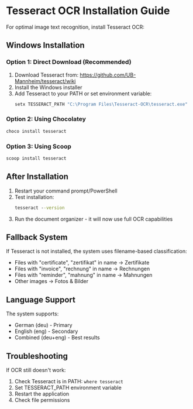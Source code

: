 # Tesseract OCR Installation Guide

For optimal image text recognition, install Tesseract OCR:

## Windows Installation

### Option 1: Direct Download (Recommended)
1. Download Tesseract from: https://github.com/UB-Mannheim/tesseract/wiki
2. Install the Windows installer
3. Add Tesseract to your PATH or set environment variable:
   ```cmd
   setx TESSERACT_PATH "C:\Program Files\Tesseract-OCR\tesseract.exe"
   ```

### Option 2: Using Chocolatey
```cmd
choco install tesseract
```

### Option 3: Using Scoop
```cmd
scoop install tesseract
```

## After Installation

1. Restart your command prompt/PowerShell
2. Test installation:
   ```cmd
   tesseract --version
   ```
3. Run the document organizer - it will now use full OCR capabilities

## Fallback System

If Tesseract is not installed, the system uses filename-based classification:
- Files with "certificate", "zertifikat" in name → Zertifikate
- Files with "invoice", "rechnung" in name → Rechnungen  
- Files with "reminder", "mahnung" in name → Mahnungen
- Other images → Fotos & Bilder

## Language Support

The system supports:
- German (deu) - Primary
- English (eng) - Secondary
- Combined (deu+eng) - Best results

## Troubleshooting

If OCR still doesn't work:
1. Check Tesseract is in PATH: `where tesseract`
2. Set TESSERACT_PATH environment variable
3. Restart the application
4. Check file permissions

